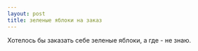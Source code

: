 ```yaml
---
layout: post 
title: зеленые яблоки на заказ 
--- 
```

Хотелось бы заказать себе зеленые яблоки, а где - не знаю.